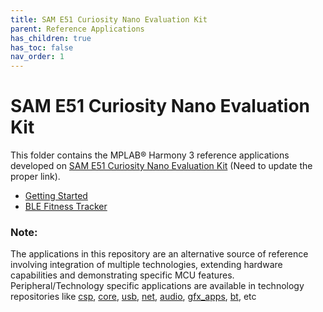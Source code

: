 ```yaml
---
title: SAM E51 Curiosity Nano Evaluation Kit
parent: Reference Applications
has_children: true
has_toc: false
nav_order: 1
---
```

# SAM E51 Curiosity Nano Evaluation Kit

This folder contains the MPLAB® Harmony 3 reference applications developed on [SAM E51 Curiosity Nano Evaluation Kit](https://www.microchip.com/Developmenttools/ProductDetails/) (Need to update the proper link).   

* [Getting Started](./same51n_getting_started/readme.md)
* [BLE Fitness Tracker](./ble_fitness_tracker/readme.md)

### **Note:** 
The applications in this repository are an alternative source of reference involving integration of multiple technologies, extending hardware capabilities and demonstrating specific MCU features. 
Peripheral/Technology specific applications are available in technology repositories like [csp](https://github.com/Microchip-MPLAB-Harmony/csp), [core](https://github.com/Microchip-MPLAB-Harmony/core), [usb](https://github.com/Microchip-MPLAB-Harmony/usb), [net](https://github.com/Microchip-MPLAB-Harmony/net), [audio](https://github.com/Microchip-MPLAB-Harmony/audio), [gfx_apps](https://github.com/Microchip-MPLAB-Harmony/gfx_apps), [bt](https://github.com/Microchip-MPLAB-Harmony/bt), etc

